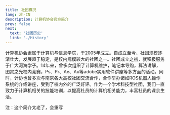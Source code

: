 ```yaml
---
title: 社团概况
lang: zh-CN
description: 计算机协会官方简介
prev: false
next: 
  text: '社团历史'
  link: './History'
---
```


计算机协会隶属于计算机与信息学院，于2005年成立。自成立至今，社团规模逐渐壮大，发展趋于稳定，是校内规模较大的社团之一。社团成立之初，就积极服务于广大河海学子。14年来，曾多次组织了计算机维护，笔记本导购，算法讲解，图灵之光校内竞赛，Ps、Pr、Ae、Au等adobe实用软件讲座等多方面的活动。同时，计协也曾多次与南京各大高校社团交流合作，合作举办诸如ROS机器人操作系统的介绍讲座，受到了校内外的广泛好评。作为一个学术科技型社团，我们一直致力于计算机相关的技能培训，以提高社员的计算机相关能力，丰富社员的课余生活。

注：这个简介太老了，会重写

